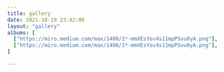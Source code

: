 ```yaml
---
title: gallery
date: 2021-10-19 23:42:06
layout: "gallery"
albums: [
  ["https://miro.medium.com/max/1400/1*-mmXEsYov4s11mpPSvu0yA.png"],
  ["https://miro.medium.com/max/1400/1*-mmXEsYov4s11mpPSvu0yA.png"],
]

---
```


<!-- 
![](https://miro.medium.com/max/1400/1*-mmXEsYov4s11mpPSvu0yA.png)
![](https://miro.medium.com/max/1400/1*-mmXEsYov4s11mpPSvu0yA.png) -->
